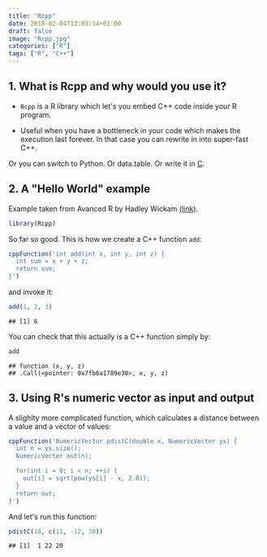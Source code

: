 ```yaml
---
title: "Rcpp"
date: 2018-02-04T12:03:14+01:00
draft: false
image: "Rcpp.jpg"
categories: ["R"]
tags: ["R", "C++"]
---
```







## 1. What is Rcpp and why would you use it?

* `Rcpp` is a R library which let's you embed C++ code inside your R program.

* Useful when you have a bottleneck in your code which makes the execution last forever. In that case you can rewrite in into super-fast C++.

Or you can switch to Python. Or data.table. Or write it in [C](http://tomis9.com/cinr).

## 2. A "Hello World" example

Example taken from Avanced R by Hadley Wickam [(link)](http://adv-r.had.co.nz/Rcpp.html).


```r
library(Rcpp)
```

So far so good. This is how we create a C++ function `add`:


```r
cppFunction('int add(int x, int y, int z) {
  int sum = x + y + z;
  return sum;
}')
```

and invoke it:

```r
add(1, 2, 3)
```

```
## [1] 6
```

You can check that this actually is a C++ function simply by:

```r
add
```

```
## function (x, y, z) 
## .Call(<pointer: 0x7fb6a1789e30>, x, y, z)
```

## 3. Using R's numeric vector as input and output

A slighlty more complicated function, which calculates a distance between a value and a vector of values:


```r
cppFunction('NumericVector pdistC(double x, NumericVector ys) {
  int n = ys.size();
  NumericVector out(n);

  for(int i = 0; i < n; ++i) {
    out[i] = sqrt(pow(ys[i] - x, 2.0));
  }
  return out;
}')
```

And let's run this function:


```r
pdistC(10, c(11, -12, 30))
```

```
## [1]  1 22 20
```
